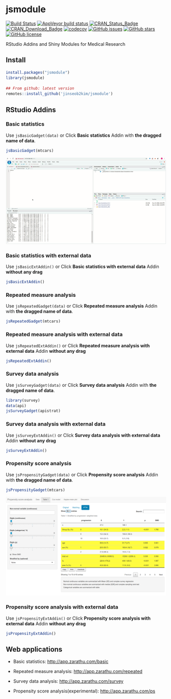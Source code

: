 jsmodule
================

[![Build Status](https://travis-ci.org/jinseob2kim/jsmodule.svg?branch=master)](https://travis-ci.org/jinseob2kim/jsmodule) [![AppVeyor build status](https://ci.appveyor.com/api/projects/status/github/jinseob2kim/jsmodule?branch=master&svg=true)](https://ci.appveyor.com/project/jinseob2kim/jsmodule) [![CRAN\_Status\_Badge](https://www.r-pkg.org/badges/version/jsmodule)](https://cran.r-project.org/package=jsmodule) [![CRAN\_Download\_Badge](https://cranlogs.r-pkg.org/badges/jsmodule)](https://CRAN.R-project.org/package=jsmodule) [![codecov](https://codecov.io/github/jinseob2kim/jsmodule/branch/master/graphs/badge.svg)](https://codecov.io/github/jinseob2kim/jsmodule) [![GitHub issues](https://img.shields.io/github/issues/jinseob2kim/jsmodule.svg)](https://github.com/jinseob2kim/jsmodule/issues) [![GitHub stars](https://img.shields.io/github/stars/jinseob2kim/jsmodule.svg)](https://github.com/jinseob2kim/jsmodule/stargazers) [![GitHub license](https://img.shields.io/github/license/jinseob2kim/jsmodule.svg)](https://github.com/jinseob2kim/jsmodule/blob/master/LICENSE)

RStudio Addins and Shiny Modules for Medical Research

Install
-------

``` r
install.packages("jsmodule")
library(jsmodule)

## From github: latest version
remotes::install_github('jinseob2kim/jsmodule')
```

RStudio Addins
--------------

### Basic statistics

Use `jsBasicGadget(data)` or Click **Basic statistics** Addin with **the dragged name of data**.

``` r
jsBasicGadget(mtcars)
```

![](vignettes/figures/addin.gif)

### Basic statistics with external data

Use `jsBasicExtAddin()` or Click **Basic statistics with external data** Addin **without any drag**

``` r
jsBasicExtAddin()
```

### Repeated measure analysis

Use `jsRepeatedGadget(data)` or Click **Repeated measure analysis** Addin with **the dragged name of data**.

``` r
jsRepeatedGadget(mtcars)
```

### Repeated measure analysis with external data

Use `jsRepeatedExtAddin()` or Click **Repeated measure analysis with external data** Addin **without any drag**

``` r
jsRepeatedExtAddin()
```

### Survey data analysis

Use `jsSurveyGadget(data)` or Click **Survey data analysis** Addin with **the dragged name of data**.

``` r
library(survey)
data(api)
jsSurveyGadget(apistrat)
```

### Survey data analysis with external data

Use `jsSurveyExtAddin()` or Click **Survey data analysis with external data** Addin **without any drag**

``` r
jsSurveyExtAddin()
```

### Propensity score analysis

Use `jsPropensityGadget(data)` or Click **Propensity score analysis** Addin with **the dragged name of data**.

``` r
jsPropensityGadget(mtcars)
```

![](vignettes/figures/ps.png)

### Propensity score analysis with external data

Use `jsPropensityExtAddin()` or Click **Propensity score analysis with external data** Addin **without any drag**

``` r
jsPropensityExtAddin()
```

Web applications
----------------

-   Basic statistics: <http://app.zarathu.com/basic>

-   Repeated measure analysis: <http://app.zarathu.com/repeated>

-   Survey data analysis: <http://app.zarathu.com/survey>

-   Propensity score analysis(experimental): <http://app.zarathu.com/ps>
